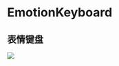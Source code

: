 # EmotionKeyboard

## 表情键盘

<img src="http://ww3.sinaimg.cn/large/9dac93ccjw1fb1snygzbfj20af0j576e.jpg">
